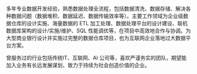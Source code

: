 多年专业数据开发经验，熟悉数据处理全流程，包括数据清洗、数据存储、解决各种数据问题（数据堆积、数据延迟、数据传输效率等）。主要工作领域为企业级数据仓库的设计实施、海量数据的 ETL 加工处理、数据处理平台的设计建设、联机数据库架构的设计/实施/维护、SQL 性能调优等，在项目中高效地合作与协调。为大型商业银行设计并实施过完整的数据仓库项目，也为互联网企业落地过大数据平台方案。

曾服务过的行业包括传统IT、互联网、AI 公司等，喜欢严谨务实的团队，期望能加入业务有长远发展谋划、致力于持续为社会创造价值的企业。
